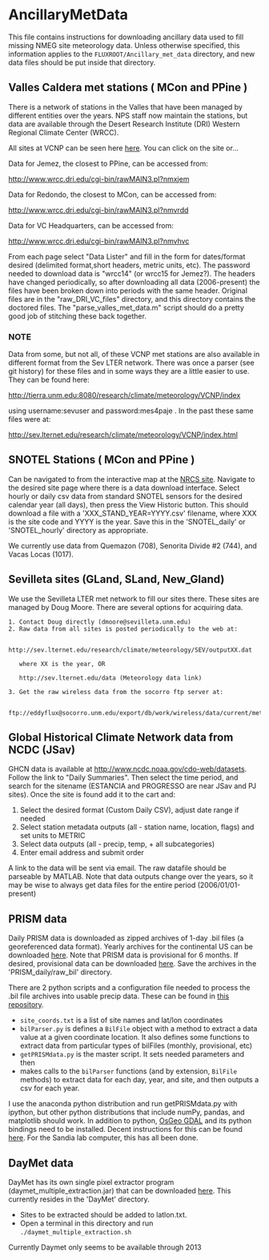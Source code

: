 # AncillaryMetData

This file contains instructions for downloading ancillary data used to fill
missing NMEG site meteorology data. Unless otherwise specified, this information
applies to the `FLUXROOT/Ancillary_met_data` directory, and new data files
should be put inside that directory.


## Valles Caldera met stations ( MCon and PPine )

There is a network of stations in the Valles that have been managed by different entities over the years. NPS staff now maintain the stations, but data are available through the Desert Research Institute (DRI) Western Regional Climate Center (WRCC).

All sites at VCNP can be seen here [here](http://www.wrcc.dri.edu/vallescaldera/). You can click on the site or...

Data for Jemez, the closest to PPine, can be accessed from:

<http://www.wrcc.dri.edu/cgi-bin/rawMAIN3.pl?nmxjem>

Data for Redondo, the closest to MCon, can be accessed from:

<http://www.wrcc.dri.edu/cgi-bin/rawMAIN3.pl?nmvrdd>

Data for VC Headquarters, can be accessed from:

<http://www.wrcc.dri.edu/cgi-bin/rawMAIN3.pl?nmvhvc>

From each page select "Data Lister" and fill in the form for dates/format desired (delimited format,short headers, metric units, etc). The password needed to download data is "wrcc14" (or wrcc15 for Jemez?). The headers have changed periodically, so after downloading all data (2006-present) the files have been broken down into periods with the same header. Original files are in the "raw_DRI_VC_files" directory, and this directory contains the doctored files. The "parse_valles_met_data.m" script should do a pretty good job of stitching these back together.

### NOTE

Data from some, but not all, of these VCNP met stations are also available in different format from the Sev LTER network. There was once a parser (see git history) for these files and in some ways they are a little easier to use. They can be found here:

<http://tierra.unm.edu:8080/research/climate/meteorology/VCNP/index>

using username:sevuser and password:mes4paje . In the past these same files were
at:

<http://sev.lternet.edu/research/climate/meteorology/VCNP/index.html>


## SNOTEL Stations ( MCon and PPine ) 

Can be navigated to from the interactive map at the [NRCS site](http://www.wcc.nrcs.usda.gov/snow/). Navigate to the desired site page where there is a data download interface. Select hourly or daily csv data from standard SNOTEL sensors for the desired calendar year (all days), then press the View Historic button. This should download a file with a 'XXX_STAND_YEAR=YYYY.csv' filename, where XXX is the site code and YYYY is the year. Save this in the 'SNOTEL_daily' or 'SNOTEL_hourly' directory as appropriate.

We currently use data from Quemazon (708), Senorita Divide #2 (744), and Vacas Locas (1017).


## Sevilleta sites (GLand, SLand, New_Gland)

We use the Sevilleta LTER met network to fill our sites there. These sites are managed by Doug Moore. There are several options for acquiring data.

    1. Contact Doug directly (dmoore@sevilleta.unm.edu)
    2. Raw data from all sites is posted periodically to the web at:

       http://sev.lternet.edu/research/climate/meteorology/SEV/outputXX.dat
       
       where XX is the year, OR 

       http://sev.lternet.edu/data (Meteorology data link)

    3. Get the raw wireless data from the socorro ftp server at:

       ftp://eddyflux@socorro.unm.edu/export/db/work/wireless/data/current/met


## Global Historical Climate Network data from NCDC (JSav)

GHCN data is available at <http://www.ncdc.noaa.gov/cdo-web/datasets>. Follow
the link to "Daily Summaries". Then select the time period, and search
for the sitename (ESTANCIA and PROGRESSO are near JSav and PJ sites). Once the
site is found add it to the cart and:

1. Select the desired format (Custom Daily CSV), adjust date range if needed
2. Select station metadata outputs (all - station name, location, flags) and set
   units to METRIC
3. Select data outputs (all - precip, temp, + all subcategories)
4. Enter email address and submit order

A link to the data will be sent via email. The raw datafile should be parseable
by MATLAB. Note that data outputs change over the years, so it may be wise to
always get data files for the entire period (2006/01/01-present)


## PRISM data

Daily PRISM data is downloaded as zipped archives of 1-day .bil files (a georeferenced data format). Yearly archives for the continental US can be downloaded [here](http://prism.oregonstate.edu/recent/). Note that PRISM data is provisional for 6 months. If desired, provisional data can be downloaded [here](http://prism.oregonstate.edu/6month/). Save the archives in the 'PRISM_daily/raw_bil' directory.

There are 2 python scripts and a configuration file needed to process the .bil
file archives into usable precip data. These can be found in [this
repository](http://github.com/gremau/NMEG_utils).

* `site_coords.txt` is a list of site names and lat/lon coordinates
* `bilParser.py` is defines a `BilFile` object with a method to extract a data value at a given coordinate location. It also defines some functions to extract data from particular types of bilFiles (monthly, provisional, etc)
* `getPRISMdata.py` is the master script. It sets needed parameters and then
* makes calls to the `bilParser` functions (and by extension, `BilFile` methods) to extract data for each day, year, and site, and then outputs a csv for each year.

I use the anaconda python distribution and run getPRISMdata.py with ipython, but other python distributions that include numPy, pandas, and matplotlib should work. In addition to python, [OsGeo GDAL](http://www.gdal.org/) and its python bindings need to be installed. Decent instructions for this can be found [here](http://pythongisandstuff.wordpress.com/2011/07/07/installing-gdal-and-ogr-for-python-on-windows/). For the Sandia lab computer, this has all been done.


## DayMet data

DayMet has its own single pixel extractor program (daymet_multiple_extraction.jar) that can be downloaded [here](http://daymet.ornl.gov/singlepixel.html). This currently resides in the 'DayMet' directory. 

* Sites to be extracted should be added to latlon.txt.
* Open a terminal in this directory and run `./daymet_multiple_extraction.sh`

Currently Daymet only seems to be available through 2013



